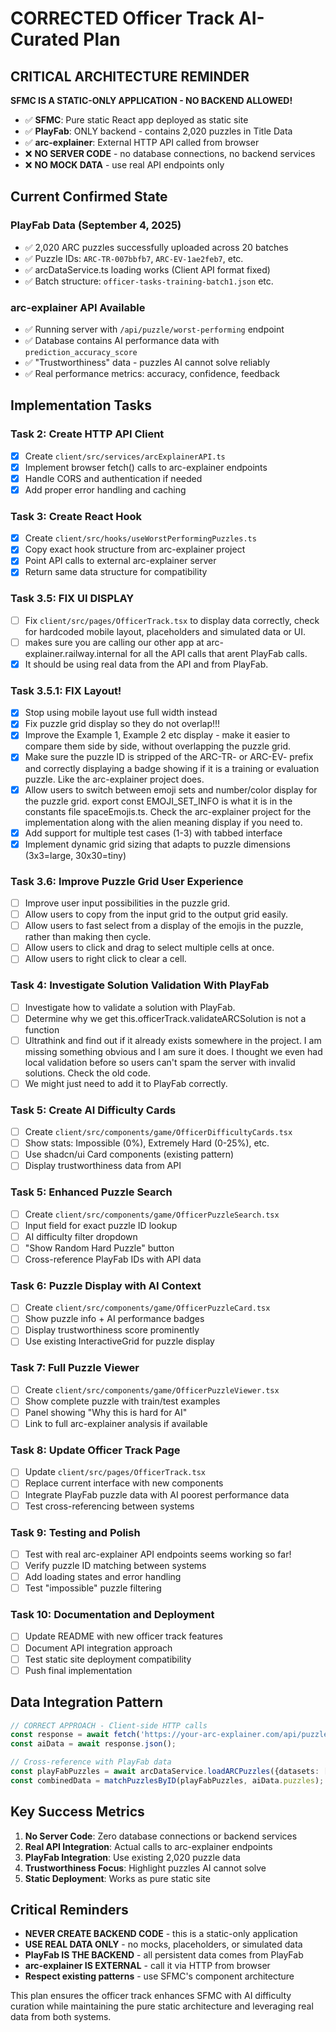 # CORRECTED Officer Track AI-Curated Plan

## CRITICAL ARCHITECTURE REMINDER

**SFMC IS A STATIC-ONLY APPLICATION - NO BACKEND ALLOWED!**

- ✅ **SFMC**: Pure static React app deployed as static site
- ✅ **PlayFab**: ONLY backend - contains 2,020 puzzles in Title Data  
- ✅ **arc-explainer**: External HTTP API called from browser
- ❌ **NO SERVER CODE** - no database connections, no backend services
- ❌ **NO MOCK DATA** - use real API endpoints only

## Current Confirmed State

### PlayFab Data (September 4, 2025)
- ✅ 2,020 ARC puzzles successfully uploaded across 20 batches
- ✅ Puzzle IDs: `ARC-TR-007bbfb7`, `ARC-EV-1ae2feb7`, etc.
- ✅ arcDataService.ts loading works (Client API format fixed)
- ✅ Batch structure: `officer-tasks-training-batch1.json` etc.

### arc-explainer API Available
- ✅ Running server with `/api/puzzle/worst-performing` endpoint
- ✅ Database contains AI performance data with `prediction_accuracy_score`
- ✅ "Trustworthiness" data - puzzles AI cannot solve reliably
- ✅ Real performance metrics: accuracy, confidence, feedback

## Implementation Tasks

### Task 2: Create HTTP API Client
- [x] Create `client/src/services/arcExplainerAPI.ts`
- [x] Implement browser fetch() calls to arc-explainer endpoints
- [x] Handle CORS and authentication if needed
- [x] Add proper error handling and caching

### Task 3: Create React Hook
- [x] Create `client/src/hooks/useWorstPerformingPuzzles.ts`
- [x] Copy exact hook structure from arc-explainer project
- [x] Point API calls to external arc-explainer server
- [x] Return same data structure for compatibility

### Task 3.5: FIX UI DISPLAY
- [ ] Fix `client/src/pages/OfficerTrack.tsx` to display data correctly, check for hardcoded mobile layout, placeholders and simulated data or UI.  
- [ ] makes sure you are calling our other app at arc-explainer.railway.internal for all the API calls that arent PlayFab calls.
- [x] It should be using real data from the API and from PlayFab.

### Task 3.5.1: FIX Layout!
- [x] Stop using mobile layout use full width instead
- [x] Fix puzzle grid display so they do not overlap!!!
- [x] Improve the Example 1, Example 2 etc display - make it easier to compare them side by side, without overlapping the puzzle grid.
- [x] Make sure the puzzle ID is stripped of the ARC-TR- or ARC-EV- prefix and correctly displaying a badge showing if it is a training or evaluation puzzle.  Like the arc-explainer project does.
- [x] Allow users to switch between emoji sets and number/color display for the puzzle grid. export const EMOJI_SET_INFO is what it is in the constants file spaceEmojis.ts.  Check the arc-explainer project for the implementation along with the alien meaning display if you need to.
- [x] Add support for multiple test cases (1-3) with tabbed interface
- [x] Implement dynamic grid sizing that adapts to puzzle dimensions (3x3=large, 30x30=tiny)  

### Task 3.6: Improve Puzzle Grid User Experience
- [ ] Improve user input possibilities in the puzzle grid.
- [ ] Allow users to copy from the input grid to the output grid easily.
- [ ] Allow users to fast select from a display of the emojis in the puzzle, rather than making then cycle.
- [ ] Allow users to click and drag to select multiple cells at once.
- [ ] Allow users to right click to clear a cell.

### Task 4: Investigate Solution Validation With PlayFab
- [ ] Investigate how to validate a solution with PlayFab.
- [ ] Determine why we get this.officerTrack.validateARCSolution is not a function
- [ ] Ultrathink and find out if it already exists somewhere in the project.  I am missing something obvious and I am sure it does.  I thought we even had local validation before so users can't spam the server with invalid solutions.  Check the old code.
- [ ] We might just need to add it to PlayFab correctly.

### Task 5: Create AI Difficulty Cards
- [ ] Create `client/src/components/game/OfficerDifficultyCards.tsx`
- [ ] Show stats: Impossible (0%), Extremely Hard (0-25%), etc.
- [ ] Use shadcn/ui Card components (existing pattern)
- [ ] Display trustworthiness data from API

### Task 5: Enhanced Puzzle Search
- [ ] Create `client/src/components/game/OfficerPuzzleSearch.tsx`
- [ ] Input field for exact puzzle ID lookup
- [ ] AI difficulty filter dropdown
- [ ] "Show Random Hard Puzzle" button
- [ ] Cross-reference PlayFab IDs with API data

### Task 6: Puzzle Display with AI Context
- [ ] Create `client/src/components/game/OfficerPuzzleCard.tsx`
- [ ] Show puzzle info + AI performance badges
- [ ] Display trustworthiness score prominently
- [ ] Use existing InteractiveGrid for puzzle display

### Task 7: Full Puzzle Viewer
- [ ] Create `client/src/components/game/OfficerPuzzleViewer.tsx`
- [ ] Show complete puzzle with train/test examples
- [ ] Panel showing "Why this is hard for AI"
- [ ] Link to full arc-explainer analysis if available

### Task 8: Update Officer Track Page
- [ ] Update `client/src/pages/OfficerTrack.tsx`
- [ ] Replace current interface with new components
- [ ] Integrate PlayFab puzzle data with AI poorest performance data
- [ ] Test cross-referencing between systems

### Task 9: Testing and Polish
- [ ] Test with real arc-explainer API endpoints  seems working so far!
- [ ] Verify puzzle ID matching between systems
- [ ] Add loading states and error handling
- [ ] Test "impossible" puzzle filtering

### Task 10: Documentation and Deployment
- [ ] Update README with new officer track features
- [ ] Document API integration approach
- [ ] Test static site deployment compatibility
- [ ] Push final implementation

## Data Integration Pattern

```typescript
// CORRECT APPROACH - Client-side HTTP calls
const response = await fetch('https://your-arc-explainer.com/api/puzzle/worst-performing?limit=20');
const aiData = await response.json();

// Cross-reference with PlayFab data
const playFabPuzzles = await arcDataService.loadARCPuzzles({datasets: ['training']});
const combinedData = matchPuzzlesByID(playFabPuzzles, aiData.puzzles);
```

## Key Success Metrics

1. **No Server Code**: Zero database connections or backend services
2. **Real API Integration**: Actual calls to arc-explainer endpoints
3. **PlayFab Integration**: Use existing 2,020 puzzle data
4. **Trustworthiness Focus**: Highlight puzzles AI cannot solve
5. **Static Deployment**: Works as pure static site

## Critical Reminders

- **NEVER CREATE BACKEND CODE** - this is a static-only application
- **USE REAL DATA ONLY** - no mocks, placeholders, or simulated data
- **PlayFab IS THE BACKEND** - all persistent data comes from PlayFab
- **arc-explainer IS EXTERNAL** - call it via HTTP from browser
- **Respect existing patterns** - use SFMC's component architecture

This plan ensures the officer track enhances SFMC with AI difficulty curation while maintaining the pure static architecture and leveraging real data from both systems.